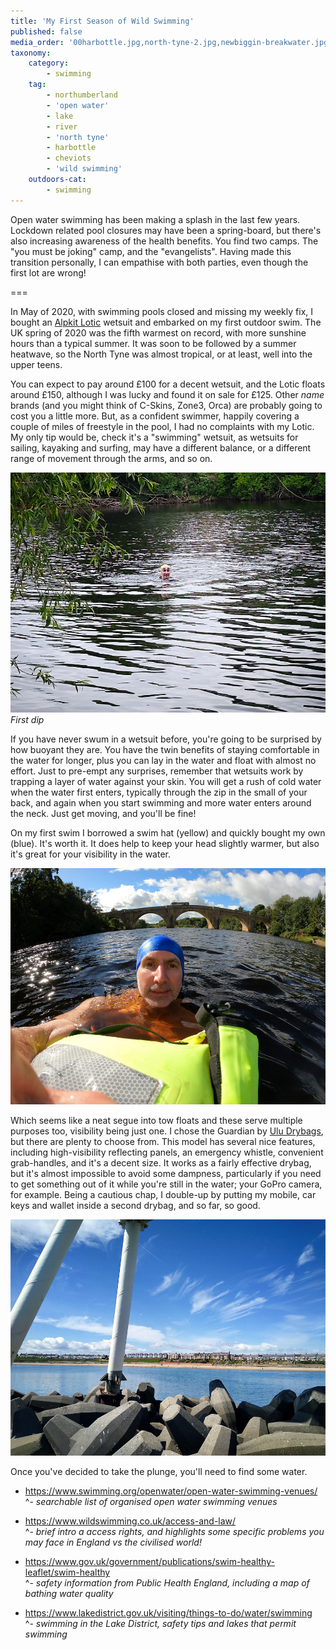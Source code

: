 ```yaml
---
title: 'My First Season of Wild Swimming'
published: false
media_order: '00harbottle.jpg,north-tyne-2.jpg,newbiggin-breakwater.jpg,chollerford-sunset.jpg,harbottle-lake.jpg,north-tyne-1.jpg,north-tyne-3.jpg,upper-coquetdale-book.jpg'
taxonomy:
    category:
        - swimming
    tag:
        - northumberland
        - 'open water'
        - lake
        - river
        - 'north tyne'
        - harbottle
        - cheviots
        - 'wild swimming'
    outdoors-cat:
        - swimming
---
```


Open water swimming has been making a splash in the last few years. Lockdown related pool closures may have been a spring-board, but there's also increasing awareness of the health benefits. You find two camps. The "you must be joking" camp, and the "evangelists". Having made this transition personally, I can empathise with both parties, even though the first lot are wrong!

===

In May of 2020, with swimming pools closed and missing my weekly fix, I bought an [Alpkit Lotic](https://alpkit.com/products/lotic-mens) wetsuit and embarked on my first outdoor swim. The UK spring of 2020 was the fifth warmest on record, with more sunshine hours than a typical summer. It was soon to be followed by a summer heatwave, so the North Tyne was almost tropical, or at least, well into the upper teens.

You can expect to pay around £100 for a decent wetsuit, and the Lotic floats around £150, although I was lucky and found it on sale for £125. Other *name* brands (and you might think of C-Skins, Zone3, Orca) are probably going to cost you a little more. But, as a confident swimmer, happily covering a couple of miles of freestyle in the pool, I had no complaints with my Lotic. My only tip would be, check it's a "swimming" wetsuit, as wetsuits for sailing, kayaking and surfing, may have a different balance, or a different range of movement through the arms, and so on.

![north-tyne-2](north-tyne-2.jpg "north-tyne-2")
*First dip*

If you have never swum in a wetsuit before, you're going to be surprised by how buoyant they are. You have the twin benefits of staying comfortable in the water for longer, plus you can lay in the water and float with almost no effort. Just to pre-empt any surprises, remember that wetsuits work by trapping a layer of water against your skin. You will get a rush of cold water when the water first enters, typically through the zip in the small of your back, and again when you start swimming and more water enters around the neck. Just get moving, and you'll be fine!

On my first swim I borrowed a swim hat (yellow) and quickly bought my own (blue). It's worth it. It does help to keep your head slightly warmer, but also it's great for your visibility in the water.

![north-tyne-1](north-tyne-1.jpg "north-tyne-1")

Which seems like a neat segue into tow floats and these serve multiple purposes too, visibility being just one. I chose the Guardian by [Ulu Drybags](https://uludrybags.com/), but there are plenty to choose from. This model has several nice features, including high-visibility reflecting panels, an emergency whistle, convenient grab-handles, and it's a decent size. It works as a fairly effective drybag, but it's almost impossible to avoid some dampness, particularly if you need to get something out of it while you're still in the water; your GoPro camera, for example. Being a cautious chap, I double-up by putting my mobile, car keys and wallet inside a second drybag, and so far, so good.

![newbiggin-breakwater](newbiggin-breakwater.jpg "newbiggin-breakwater")

Once you've decided to take the plunge, you'll need to find some water. 

* https://www.swimming.org/openwater/open-water-swimming-venues/  
^- *searchable list of organised open water swimming venues*

* https://www.wildswimming.co.uk/access-and-law/  
^- *brief intro a access rights, and highlights some specific problems you may face in England vs the civilised world!*

* https://www.gov.uk/government/publications/swim-healthy-leaflet/swim-healthy  
^- *safety information from Public Health England, including a map of bathing water quality*

* https://www.lakedistrict.gov.uk/visiting/things-to-do/water/swimming  
^- *swimming in the Lake District, safety tips and lakes that permit swimming*